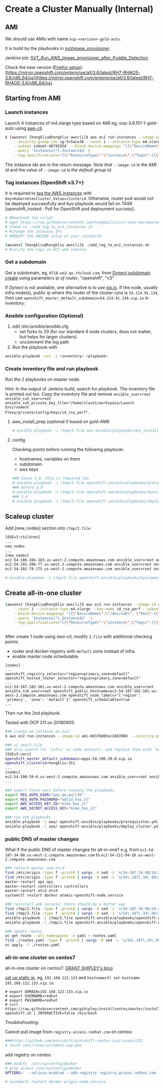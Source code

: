 # Create a Cluster Manually (Internal)

## AMI
We should use AMIs with name <code>ocp-\<version\>-gold-auto</code>.

It is build by the playbooks in [svt/image_provisioner](https://github.com/openshift/svt/tree/master/image_provisioner). 

Jenkins job: [SVT_Run_AWS_Image_provisioner_after_Puddle_Detection](https://openshift-qe-jenkins.rhev-ci-vms.eng.rdu2.redhat.com/view/System%20Verification%20Test/job/SVT_Run_AWS_Image_provisioner_after_Puddle_Detection/)

Check the new version ([Firefox setup](https://engineering.redhat.com/trac/Libra/wiki/Libra%20Repository)): [https://mirror.openshift.com/enterprise/all/3.6/latest/RH7-RHAOS-3.6/x86_64/os](https://mirror.openshift.com/enterprise/all/3.6/latest/RH7-RHAOS-3.6/x86_64/os).

## Starting from AMI

### Launch instances
Launch 4 instances of m4.xlarge type based on AMI eg, ocp-3.6.151-1-gold-auto using [aws-cli](ec2.md).

```sh
$ (awsenv) [hongkliu@hongkliu awscli]$ aws ec2 run-instances --image-id ami-7b26c103 \
    --security-group-ids sg-5c5ace38 --count 1 --instance-type m4.xlarge --key-name id_rsa_perf \
    --subnet subnet-4879292d  --block-device-mappings "[{\"DeviceName\":\"/dev/sdb\", \"Ebs\":{\"VolumeSize\": 60}}]" \
    --query 'Instances[*].InstanceId' \
    --tag-specifications="[{\"ResourceType\":\"instance\",\"Tags\":[{\"Key\":\"Name\",\"Value\":\"qe-hongkliu-test\"}]}]"
```

The instance ids are in the return message. *Note that* <code>--image-id</code> is the AMI id and the value of <code>--image-id</code> is _the default group id_.

### Tag instances (OpenShift v3.7+)
It is required to [tag the AWS instances](https://docs.openshift.com/container-platform/3.6/install_config/persistent_storage/dynamically_provisioning_pvs.html#aws-elasticblockstore-ebs) with <code>Key=KubernetesCluster,Value=clusterid</code>. Otherwise, router pod would not be deployed successfully and byo playbook would fail on TASK [openshift_hosted : Poll for OpenShift pod deployment success].

```sh
# #Download the script
# wget https://raw.githubusercontent.com/hongkailiu/svt-case-doc/master/scripts/add_tag_to_ec2_instances.sh
# chmod +x ./add_tag_to_ec2_instances.sh
# #change the instance IPs
# #MODIFY the UNIQUE value of your clusterid

(awsenv) [hongkliu@hongkliu awscli]$ ./add_tag_to_ec2_instances.sh
# #verify the tags on EC2 web console
```

### Get a subdomain
Get a subdomain, eg, <code>0718-wo2.qe.rhcloud.com</code>, from [Dynect subdomain create](https://openshift-qe-jenkins.rhev-ci-vms.eng.rdu2.redhat.com/job/Dynect%20subdomain%20create/253/console) using parameters *ip of router*, "openshift", "v3"

If _Dynect_ is not available, one alternative is to use [xip.io](http://xip.io/). If the node, usually infra node(s), public ip where the router of the cluster runs is <code>54.214.91.134</code>, then use <code>openshift_master_default_subdomain=54.214.91.134.xip.io</code> in inventory:

### Ansible configuration (Optional)

1. edit /etc/ansible/ansible.cfg
     - set forks to 20 (for our standard 4 node clusters, does not matter, but helps for larger clusters)
     - uncomment the log path
2. Run the playbook with 

  ```sh
  ansible-playbook -vvv -i <inventory> <playbook>
  ```

### Create inventory file and run playbook
Run the 2 playbooks on master node. 

_Hint_: In the output of Jenkins build, search for *playbook*. The inventory file is printed out too. Copy the inventory file and remove <code>ansible_user=root ansible_ssh_user=root ansible_ssh_private_key_file="/home/slave1/workspace/Launch Environment Flexy/private/config/keys/id_rsa_perf"</code>.

1. aws_install_prep (optional if based on gold-AMI)

    ```sh
    # ansible-playbook -i /tmp/1.file aos-ansible/playbooks/aws_install_prep.yml
    ```


2. config

    Checking points before running the following playbook:

    * hostnames, variables on them
    * subdomain
    * aws keys

    ```sh
    ### Since 3.9, this is required too.
    # ansible-playbook -i /tmp/2.file openshift-ansible/playbooks/prerequisites.yml 
    ### before 3.8
    # ansible-playbook -i /tmp/2.file openshift-ansible/playbooks/byo/config.yml
    ### 3.8
    # ansible-playbook -i /tmp/2.file openshift-ansible/playbooks/deploy_cluster.yml
    ```

## Scaleup cluster

Add [new_nodes] section into <code>/tmp/2.file</code>

```sh
[OSEv3:children]
...
new_nodes
...
[new_nodes]
ec2-54-186-104-183.us-west-2.compute.amazonaws.com ansible_user=root ansible_ssh_user=root ansible_ssh_private_key_file="/home/fedora/id_rsa_perf" openshift_public_hostname=ec2-54-186-104-183.us-west-2.compute.amazonaws.com openshift_node_labels="{'region': 'primary', 'zone': 'default'}"
ec2-54-191-208-77.us-west-2.compute.amazonaws.com ansible_user=root ansible_ssh_user=root ansible_ssh_private_key_file="/home/fedora/id_rsa_perf" openshift_public_hostname=ec2-54-191-208-77.us-west-2.compute.amazonaws.com openshift_node_labels="{'region': 'primary', 'zone': 'default'}"
ec2-54-202-79-175.us-west-2.compute.amazonaws.com ansible_user=root ansible_ssh_user=root ansible_ssh_private_key_file="/home/fedora/id_rsa_perf" openshift_public_hostname=ec2-54-202-79-175.us-west-2.compute.amazonaws.com openshift_node_labels="{'region': 'primary', 'zone': 'default'}"
```


```sh
# ansible-playbook -i /tmp/2.file openshift-ansible/playbooks/byo/openshift-node/scaleup.yml
```


## Create all-in-one cluster

```sh
(awsenv) [hongkliu@hongkliu awscli]$ aws ec2 run-instances --image-id ami-6ca0ba15 --security-group-ids sg-5c5ace38 \
    --count 1 --instance-type m4.xlarge --key-name id_rsa_perf --subnet subnet-4879292d  \
    --block-device-mappings "[{\"DeviceName\":\"/dev/sdb\", \"Ebs\":{\"VolumeSize\": 30}}]" \
    --query 'Instances[*].InstanceId'  \
    --tag-specifications="[{\"ResourceType\":\"instance\",\"Tags\":[{\"Key\":\"Name\",\"Value\":\"qe-hongkliu-all-in-one-test\"}]}]"
    
```

After create 1 node using _aws-cli_, modify <code>2.file</code> with additional checking points:

* router and docker-registry with <code>default</code> zone instead of infra.
* enable master node schedulable

```
[nodes]
...
openshift_registry_selector="region=primary,zone=default"
openshift_hosted_router_selector="region=primary,zone=default"
...
ec2-54-187-182-161.us-west-2.compute.amazonaws.com ansible_user=root ansible_ssh_user=root openshift_public_hostname=ec2-54-187-182-161.us-west-2.compute.amazonaws.com openshift_node_labels="{'region': 'primary', 'zone': 'default'}" openshift_schedulable=true
...
```
Then run the 2nd playbook.


Tested with OCP 311 on 20180905:

```sh
### create an instance on ec2:
$ aws ec2 run-instances --image-id ami-0d378d85ec2683980  --security-group-ids sg-5c5ace38 --count 1 --instance-type m5.xlarge --key-name id_rsa_perf     --subnet subnet-4879292d  --block-device-mappings "[{\"DeviceName\":\"/dev/sda1\", \"Ebs\":{\"VolumeSize\": 60,\"VolumeType\": \"gp2\"}}]"     --query 'Instances[*].InstanceId'     --tag-specifications="[{\"ResourceType\":\"instance\",\"Tags\":[{\"Key\":\"Name\",\"Value\":\"hongkliu-aaa-311-all-in-one\"}, {\"Key\":\"KubernetesCluster\",\"Value\":\"hongkliu-311\"}]}]"

### vi aaa/2.file
### also search for `infra` as node selecotr, and replace them with `master`
[OSEv3:vars]
openshift_master_default_subdomain=apps.54.190.39.0.xip.io
openshift_clusterid=hongkliu-311
...
[nodes]
ec2-54-190-39-0.us-west-2.compute.amazonaws.com ansible_user=root ansible_ssh_user=root openshift_public_hostname=ec2-54-190-39-0.us-west-2.compute.amazonaws.com openshift_node_group_name="node-config-all-in-one" openshift_schedulable=true
...

### export those vars before running the playbooks
export REG_AUTH_USER="aos-qe-pull36"
export REG_AUTH_PASSWORD="walid_has_it"
export AWS_ACCESS_KEY_ID="mike_has_it" 
export AWS_SECRET_ACCESS_KEY="mike_has_it"

### run the playbooks
ansible-playbook -i aaa/ openshift-ansible/playbooks/prerequisites.yml 
ansible-playbook -i aaa/ openshift-ansible/playbooks/deploy_cluster.yml 
```

### public DNS of master changes
What if the public DNS of master changes for all-in-one? e.g, from `ec2-54-187-34-90.us-west-2.compute.amazonaws.com` to `ec2-34-221-94-18.us-west-2.compute.amazonaws.com`

```bash
### restart master and etcd
find /etc/origin -type f -print0 | xargs -0 sed -i 's/54-187-34-90/34-221-94-18/g'
find /etc/origin -type f -print0 | xargs -0 sed -i 's/54\.187\.34\.90/34.221.94.18/g'
master-restart api api
master-restart controllers controllers
master-restart etcd etcd
systemctl restart docker atomic-openshift-node.service

### reinstall web console: there should be a better way
find /tmp/2.file -type f -print0 | xargs -0 sed -i 's/54-187-34-90/34-221-94-18/g'
find /tmp/2.file -type f -print0 | xargs -0 sed -i 's/54\.187\.34\.90/34.221.94.18/g'
ansible-playbook -i /tmp/2.file openshift-ansible/playbooks/openshift-web-console/config.yml -e "openshift_web_console_install=false"
ansible-playbook -i /tmp/2.file openshift-ansible/playbooks/openshift-web-console/config.yml -e "openshift_web_console_install=true"

### update routes
oc get route --all-namespaces -o yaml > routes.yaml
find ./routes.yaml -type f -print0 | xargs -0 sed -i 's/54\.187\.34\.90/34.221.94.18/g'
oc apply -f ./routes.yaml

```

### all-in-one cluster on centos7

all-in-one cluster on centos7: [GRANT SHIPLEY's blog](https://blog.openshift.com/installing-openshift-3-7-1-30-minutes/)

[set up static ip](../../network/network_basics.md#configure-static-ip), eg, `192.168.122.133` and `hostnamectl set-hostname 192.168.122.133.xip.io`:

```
# export DOMAIN=192.168.122.133.xip.io
# export USERNAME=redhat
# export PASSWORD=redhat
# curl https://raw.githubusercontent.com/gshipley/installcentos/master/install-openshift.sh | INTERACTIVE=false /bin/bash

```

_Troubleshooting_:

Cannot pull image from `registry.access.redhat.com` on centos:

```bash
###https://github.com/minishift/minishift-centos-iso/issues/251
# touch /etc/rhsm/ca/redhat-uep.pem

```

add registry on centos:

```bash
### modify  /etc/sysconfig/docker
# grep access /etc/sysconfig/docker
OPTIONS=' --selinux-enabled --add-registry registry.access.redhat.com  --signature-verification=False'

# systemctl restart docker origin-node.service 

```
